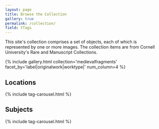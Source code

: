 ```yaml
---
layout: page
title: Browse the Collection
gallery: true
permalink: /collection/
field: tTags
---
```


This site's collection comprises a set of objects, each of which is represented by one or more images. The collection items are from Cornell University's Rare and Manuscript Collections.

{% include gallery.html collection='medievalfragments' facet_by='label|originalwork|worktype|' num_column=4 %}

## Locations
{% include tag-carousel.html %}

## Subjects
{% include tag-carousel.html %}

